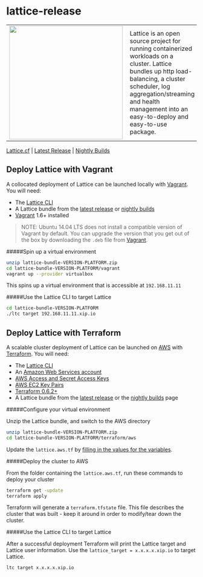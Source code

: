 # lattice-release

<table width="100%" border="0">
  <tr>
    <td>
      <a href="http://lattice.cf"><img src="https://raw.githubusercontent.com/cloudfoundry-incubator/lattice/master/lattice.png" align="left" width="300px" ></a>
    </td>
    <td>Lattice is an open source project for running containerized workloads on a cluster. Lattice bundles up http load-balancing, a cluster scheduler, log aggregation/streaming and health management into an easy-to-deploy and easy-to-use package.
    </td>
  </tr>
</table>

[Lattice.cf](http://lattice.cf) | [Latest Release](https://github.com/cloudfoundry-incubator/lattice/releases/latest) | [Nightly Builds](https://lattice.s3.amazonaws.com/nightly/index.html)

## Deploy Lattice with Vagrant

A collocated deployment of Lattice can be launched locally with [Vagrant](https://vagrantup.com/). You will need:

* The [Lattice CLI](https://github.com/cloudfoundry-incubator/lattice/tree/master/ltc)
* A Lattice bundle from the [latest release](https://github.com/cloudfoundry-incubator/lattice/releases/latest) or [nightly builds](https://lattice.s3.amazonaws.com/nightly/index.html)
* [Vagrant](https://vagrantup.com/) 1.6+ installed 

> NOTE: Ubuntu 14.04 LTS does not install a compatible version of Vagrant by default. You can upgrade the version that you get out of the box by downloading the `.deb` file from [Vagrant](http://www.vagrantup.com/downloads.html).

#####Spin up a virtual environment

```bash
unzip lattice-bundle-VERSION-PLATFORM.zip
cd lattice-bundle-VERSION-PLATFORM/vagrant
vagrant up --provider virtualbox
```

This spins up a virtual environment that is accessible at `192.168.11.11`

#####Use the Lattice CLI to target Lattice

```bash
cd lattice-bundle-VERSION-PLATFORM
./ltc target 192.168.11.11.xip.io
```

## Deploy Lattice with Terraform

A scalable cluster deployment of Lattice can be launched on [AWS](https://github.com/cloudfoundry-incubator/lattice/blob/master/terraform/aws/README.md) with [Terraform](https://www.terraform.io). You will need:

* The [Lattice CLI](https://github.com/cloudfoundry-incubator/lattice/tree/master/ltc)
* An [Amazon Web Services account](http://aws.amazon.com/)
* [AWS Access and Secret Access Keys](http://docs.aws.amazon.com/AWSSimpleQueueService/latest/SQSGettingStartedGuide/AWSCredentials.html)
* [AWS EC2 Key Pairs](http://docs.aws.amazon.com/AWSEC2/latest/UserGuide/ec2-key-pairs.html)
* [Terraform 0.6.2+](https://www.terraform.io/intro/getting-started/install.html)
* A Lattice bundle from the [latest release](https://github.com/cloudfoundry-incubator/lattice/releases/latest) or the [nightly builds](https://lattice.s3.amazonaws.com/nightly/index.html) page

#####Configure your virtual environment

Unzip the Lattice bundle, and switch to the AWS directory

```bash
unzip lattice-bundle-VERSION-PLATFORM.zip
cd lattice-bundle-VERSION-PLATFORM/terraform/aws
```

Update the `lattice.aws.tf` by [filling in the values for the variables](https://github.com/cloudfoundry-incubator/lattice/blob/master/terraform/aws/README.md#configure).

#####Deploy the cluster to AWS

From the folder containing the `lattice.aws.tf`, run these commands to deploy your cluster 

```bash
terraform get -update
terraform apply
```

Terraform will generate a `terraform.tfstate` file.  This file describes the cluster that was built - keep it around in order to modify/tear down the cluster.

#####Use the Lattice CLI to target Lattice

After a successful deployment Terraform will print the Lattice target and Lattice user information. Use the `lattice_target = x.x.x.x.xip.io` to target Lattice.

```bash
ltc target x.x.x.x.xip.io
```

